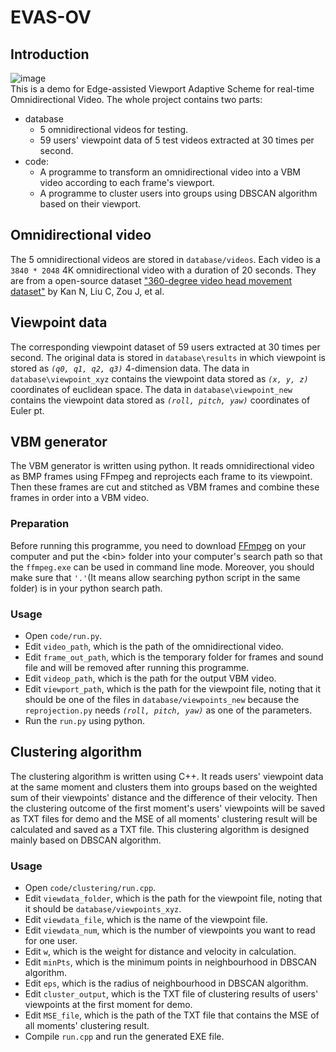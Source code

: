 # EVAS-OV
## Introduction
![image](https://github.com/kotorimaster/EVAS-OV/blob/master/introduction.png)<br>
This is a demo for Edge-assisted Viewport Adaptive Scheme for real-time Omnidirectional Video. The whole project contains two parts:
+ database
  + 5 omnidirectional videos for testing.
  + 59 users' viewpoint data of 5 test videos extracted at 30 times per second.
+ code:
  + A programme to transform an omnidirectional video into a VBM video according to each frame's viewport.
  + A programme to cluster users into groups using DBSCAN algorithm based on their viewport.

## Omnidirectional video
The 5 omnidirectional videos are stored in `database/videos`. Each video is a `3840 * 2048` 4K omnidirectional video with a duration of 20 seconds. They are from a open-source dataset ["360-degree video head movement dataset"](https://dl.acm.org/doi/abs/10.1145/3083187.3083215) by Kan N, Liu C, Zou J, et al.
## Viewpoint data
The corresponding viewpoint dataset of 59 users extracted at 30 times per second. The original data is stored in `database\results` in which viewpoint is stored as *`(q0, q1, q2, q3)`* 4-dimension data. The data in `database\viewpoint_xyz` contains the viewpoint data stored as *`(x, y, z)`* coordinates of euclidean space. The data in `database\viewpoint_new` contains the viewpoint data stored as *`(roll, pitch, yaw)`* coordinates of Euler pt.

## VBM generator
The VBM generator is written using python. It reads omnidirectional video as BMP frames using FFmpeg and reprojects each frame to its viewpoint. Then these frames are cut and stitched as VBM frames and combine these frames in order into a VBM video.
### Preparation
Before running this programme, you need to download [FFmpeg](http://ffmpeg.org/download.html) on your computer and put the \<bin> folder into your computer's search path so that the `ffmpeg.exe` can be used in command line mode. Moreover, you should make sure that `'.'`(It means allow searching python script in the same folder) is in your python search path.
### Usage
+ Open `code/run.py`.
+ Edit `video_path`, which is the path of the omnidirectional video.
+ Edit `frame_out_path`, which is the temporary folder for frames and sound file and will be removed after running this programme.
+ Edit `videop_path`, which is the path for the output VBM video.
+ Edit `viewport_path`, which is the path for the viewpoint file, noting that it should be one of the files in `database/viewpoints_new` because the `reprojection.py` needs *`(roll, pitch, yaw)`* as one of the parameters.
+ Run the `run.py` using python.

## Clustering algorithm
The clustering algorithm is written using C++. It reads users' viewpoint data at the same moment and clusters them into groups based on the weighted sum of their viewpoints' distance and the difference of their velocity. Then the clustering outcome of the first moment's users' viewpoints will be saved as TXT files for demo and the MSE of all moments' clustering result will be calculated and saved as a TXT file. This clustering algorithm is designed mainly based on DBSCAN algorithm.
### Usage
+ Open `code/clustering/run.cpp`.
+ Edit `viewdata_folder`, which is the path for the viewpoint file, noting that it should be `database/viewpoints_xyz`.
+ Edit `viewdata_file`, which is the name of the viewpoint file.
+ Edit `viewdata_num`, which is the number of viewpoints you want to read for one user.
+ Edit `w`, which is the weight for distance and velocity in calculation.
+ Edit `minPts`, which is the minimum points in neighbourhood in DBSCAN algorithm.
+ Edit `eps`, which is the radius of neighbourhood in DBSCAN algorithm.
+ Edit `cluster_output`, which is the TXT file of clustering results of users' viewpoints at the first moment for demo.
+ Edit `MSE_file`, which is the path of the TXT file that contains the MSE of all moments' clustering result.
+ Compile `run.cpp` and run the generated EXE file.
